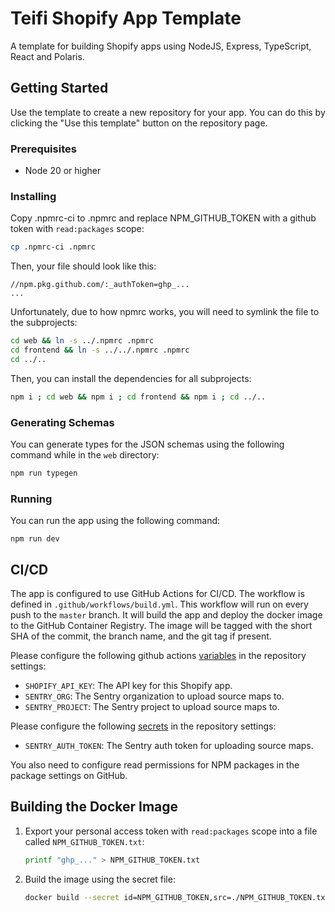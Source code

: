 # Teifi Shopify App Template
A template for building Shopify apps using NodeJS, Express, TypeScript, React and Polaris.

## Getting Started
Use the template to create a new repository for your app. You can do this by clicking the "Use this template" button on the repository page.

### Prerequisites
- Node 20 or higher

### Installing
Copy .npmrc-ci to .npmrc and replace NPM_GITHUB_TOKEN with a github token with `read:packages` scope:
```bash
cp .npmrc-ci .npmrc
```
Then, your file should look like this:
```
//npm.pkg.github.com/:_authToken=ghp_...
...
```
Unfortunately, due to how npmrc works, you will need to symlink the file to the subprojects:
```bash
cd web && ln -s ../.npmrc .npmrc
cd frontend && ln -s ../../.npmrc .npmrc
cd ../..
```

Then, you can install the dependencies for all subprojects:
```bash
npm i ; cd web && npm i ; cd frontend && npm i ; cd ../..
```

### Generating Schemas
You can generate types for the JSON schemas using the following command while in the `web` directory:
```bash
npm run typegen
```

### Running
You can run the app using the following command:
```
npm run dev
```

## CI/CD
The app is configured to use GitHub Actions for CI/CD.
The workflow is defined in `.github/workflows/build.yml`.
This workflow will run on every push to the `master` branch.
It will build the app and deploy the docker image to the GitHub Container Registry.
The image will be tagged with the short SHA of the commit, the branch name, and the git tag if present.

Please configure the following github actions [variables](https://docs.github.com/en/actions/learn-github-actions/variables) in the repository settings:
- `SHOPIFY_API_KEY`: The API key for this Shopify app.
- `SENTRY_ORG`: The Sentry organization to upload source maps to.
- `SENTRY_PROJECT`: The Sentry project to upload source maps to.

Please configure the following [secrets](https://docs.github.com/en/actions/security-guides/using-secrets-in-github-actions) in the repository settings:
- `SENTRY_AUTH_TOKEN`: The Sentry auth token for uploading source maps.

You also need to configure read permissions for NPM packages in the package settings on GitHub.

## Building the Docker Image
1. Export your personal access token with `read:packages` scope into a file called `NPM_GITHUB_TOKEN.txt`:
   ```sh
   printf "ghp_..." > NPM_GITHUB_TOKEN.txt
   ```
2. Build the image using the secret file:
   ```sh
   docker build --secret id=NPM_GITHUB_TOKEN,src=./NPM_GITHUB_TOKEN.txt .
   ```
